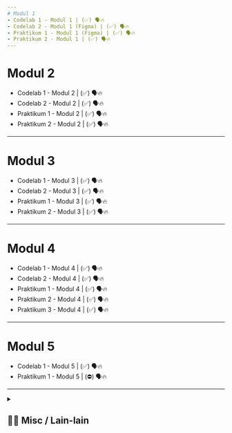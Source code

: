 ```yaml
---
# Modul 1
- Codelab 1 - Modul 1 | (✅) 🗣️🔥
- Codelab 2 - Modul 1 (Figma) | (✅) 🗣️🔥
- Praktikum 1 - Modul 1 (Figma) | (✅) 🗣️🔥
- Praktikum 2 - Modul 1 | (✅) 🗣️🔥
---
```

# Modul 2
- Codelab 1 - Modul 2 | (✅) 🗣️🔥
- Codelab 2 - Modul 2 | (✅) 🗣️🔥
- Praktikum 1 - Modul 2 | (✅) 🗣️🔥
- Praktikum 2 - Modul 2 | (✅) 🗣️🔥
---
# Modul 3
- Codelab 1 - Modul 3 | (✅) 🗣️🔥
- Codelab 2 - Modul 3 | (✅) 🗣️🔥
- Praktikum 1 - Modul 3 | (✅) 🗣️🔥
- Praktikum 2 - Modul 3 | (✅) 🗣️🔥
---
# Modul 4
- Codelab 1 - Modul 4 | (✅) 🗣️🔥
- Codelab 2 - Modul 4 | (✅) 🗣️🔥
- Praktikum 1 - Modul 4 | (✅) 🗣️🔥
- Praktikum 2 - Modul 4 | (✅) 🗣️🔥
- Praktikum 3 - Modul 4 | (✅) 🗣️🔥
---
# Modul 5
- Codelab 1 - Modul 5 | (✅) 🗣️🔥
- Praktikum 1 - Modul 5 | (⛔️) 🗣️🔥

---
<details> 
  <summary>
  <h2> ⛓️‍💥 Misc / Lain-lain</h2> 
  </summary>

<p>
<div align="center">
<h3>
  🗣️ Powered By:
</h3>
<img src="https://awesome-svg.vercel.app/card/card_2?name=NightRunners02&summary=Newbie%20Developer&style=nameColor:rgba(223,255,0,1);summaryColor:rgba(57,255,20,1);backgroundColor:rgba(0,0,0,1);" />

---
<h3>
  🌠 Starred:
</h3>
  
[![Stargazers repo roster for @NightRunners02/](https://reporoster.com/stars/NightRunners02/Pemrograman-Web_Codelab-Praktikum_Modul1-6_Khairy)](https://github.com/NightRunners02/Pemrograman-Web_Codelab-Praktikum_Modul1-6_Khairy/stargazers)

---
<h3>
  🪐 Forked:
</h3>

[![Forkers repo roster for @NightRunners02/](https://reporoster.com/forks/NightRunners02/Pemrograman-Web_Codelab-Praktikum_Modul1-6_Khairy)](https://github.com/NightRunners02/Pemrograman-Web_Codelab-Praktikum_Modul1-6_Khairy/network/members)

---
<h3>
  💫 Star History:
</h3>

[![Star History Chart](https://api.star-history.com/svg?repos=NightRunners02/Pemrograman-Web_Codelab-Praktikum_Modul1-6_Khairy&type=Date)](https://star-history.com/#NightRunners02/Pemrograman-Web_Codelab-Praktikum_Modul1-6_Khairy&Date)

</p>
</div>
</details>

